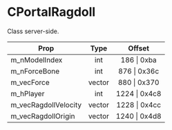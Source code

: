 # CPortalRagdoll
Class server-side.

|Prop|Type|Offset|
|---|:-:|:-:|
|m_nModelIndex|int|186 \| 0xba|
|m_nForceBone|int|876 \| 0x36c|
|m_vecForce|vector|880 \| 0x370|
|m_hPlayer|int|1224 \| 0x4c8|
|m_vecRagdollVelocity|vector|1228 \| 0x4cc|
|m_vecRagdollOrigin|vector|1240 \| 0x4d8|
